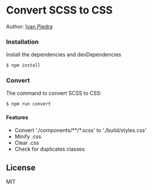# Convert SCSS to CSS
Author: [Ivan Piedra](https://twitter.com/ivapie)

### Installation

Install the dependencies and devDependencies

```sh
$ npm install
```

### Convert

The command to convert SCSS to CSS:

```sh
$ npm run convert
```
	
#### Features

- Convert './components/\*\*/\*.scss' to './build/styles.css'
- Minify .css
- Clear .css
- Check for duplicates classes



License
----

MIT
